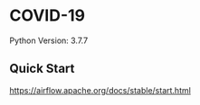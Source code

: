 # COVID-19

Python Version: 3.7.7

## Quick Start

https://airflow.apache.org/docs/stable/start.html
